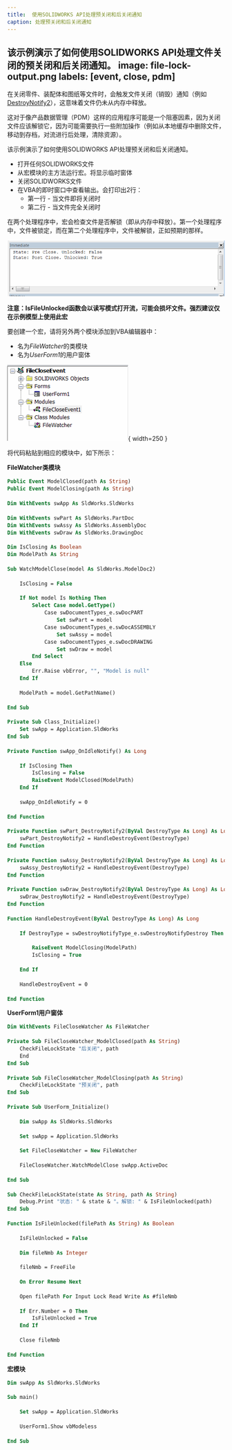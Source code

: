 ```yaml
---
title:  使用SOLIDWORKS API处理预关闭和后关闭通知
caption: 处理预关闭和后关闭通知
---
```

 该示例演示了如何使用SOLIDWORKS API处理文件关闭的预关闭和后关闭通知。
image: file-lock-output.png
labels: [event, close, pdm]
---

在关闭零件、装配体和图纸等文件时，会触发文件关闭（销毁）通知（例如[DestroyNotify2](https://help.solidworks.com/2017/english/api/sldworksapi/SOLIDWORKS.Interop.sldworks~SOLIDWORKS.Interop.sldworks.DAssemblyDocEvents_DestroyNotify2EventHandler.html)），这意味着文件仍未从内存中释放。

这对于像产品数据管理（PDM）这样的应用程序可能是一个阻塞因素，因为关闭文件应该解锁它，因为可能需要执行一些附加操作（例如从本地缓存中删除文件，移动到存档，对流进行后处理，清除资源）。

该示例演示了如何使用SOLIDWORKS API处理预关闭和后关闭通知。

* 打开任何SOLIDWORKS文件
* 从宏模块的主方法运行宏。将显示临时窗体
* 关闭SOLIDWORKS文件
* 在VBA的即时窗口中查看输出。会打印出2行：
    * 第一行 - 当文件即将关闭时
    * 第二行 - 当文件完全关闭时

在两个处理程序中，宏会检查文件是否解锁（即从内存中释放）。第一个处理程序中，文件被锁定，而在第二个处理程序中，文件被解锁，正如预期的那样。

![文件关闭的输出结果](file-lock-output.png)

**注意：IsFileUnlocked函数会以读写模式打开流，可能会损坏文件。强烈建议仅在示例模型上使用此宏**

要创建一个宏，请将另外两个模块添加到VBA编辑器中：

* 名为*FileWatcher*的类模块
* 名为*UserForm1*的用户窗体

![VBA宏解决方案树](macro-solution.png){ width=250 }

将代码粘贴到相应的模块中，如下所示：

**FileWatcher类模块**
~~~ vb
Public Event ModelClosed(path As String)
Public Event ModelClosing(path As String)
                         
Dim WithEvents swApp As SldWorks.SldWorks

Dim WithEvents swPart As SldWorks.PartDoc
Dim WithEvents swAssy As SldWorks.AssemblyDoc
Dim WithEvents swDraw As SldWorks.DrawingDoc

Dim IsClosing As Boolean
Dim ModelPath As String

Sub WatchModelClose(model As SldWorks.ModelDoc2)
    
    IsClosing = False
        
    If Not model Is Nothing Then
        Select Case model.GetType()
            Case swDocumentTypes_e.swDocPART
                Set swPart = model
            Case swDocumentTypes_e.swDocASSEMBLY
                Set swAssy = model
            Case swDocumentTypes_e.swDocDRAWING
                Set swDraw = model
        End Select
    Else
        Err.Raise vbError, "", "Model is null"
    End If
    
    ModelPath = model.GetPathName()
    
End Sub

Private Sub Class_Initialize()
    Set swApp = Application.SldWorks
End Sub

Private Function swApp_OnIdleNotify() As Long
    
    If IsClosing Then
        IsClosing = False
        RaiseEvent ModelClosed(ModelPath)
    End If
    
    swApp_OnIdleNotify = 0
    
End Function

Private Function swPart_DestroyNotify2(ByVal DestroyType As Long) As Long
    swPart_DestroyNotify2 = HandleDestroyEvent(DestroyType)
End Function

Private Function swAssy_DestroyNotify2(ByVal DestroyType As Long) As Long
    swAssy_DestroyNotify2 = HandleDestroyEvent(DestroyType)
End Function

Private Function swDraw_DestroyNotify2(ByVal DestroyType As Long) As Long
    swDraw_DestroyNotify2 = HandleDestroyEvent(DestroyType)
End Function

Function HandleDestroyEvent(ByVal DestroyType As Long) As Long
    
    If DestroyType = swDestroyNotifyType_e.swDestroyNotifyDestroy Then
        
        RaiseEvent ModelClosing(ModelPath)
        IsClosing = True
                
    End If
    
    HandleDestroyEvent = 0
    
End Function
~~~



**UserForm1用户窗体**
~~~ vb
Dim WithEvents FileCloseWatcher As FileWatcher

Private Sub FileCloseWatcher_ModelClosed(path As String)
    CheckFileLockState "后关闭", path
    End
End Sub

Private Sub FileCloseWatcher_ModelClosing(path As String)
    CheckFileLockState "预关闭", path
End Sub

Private Sub UserForm_Initialize()
    
    Dim swApp As SldWorks.SldWorks
    
    Set swApp = Application.SldWorks

    Set FileCloseWatcher = New FileWatcher
    
    FileCloseWatcher.WatchModelClose swApp.ActiveDoc

End Sub

Sub CheckFileLockState(state As String, path As String)
    Debug.Print "状态: " & state & "。解锁: " & IsFileUnlocked(path)
End Sub

Function IsFileUnlocked(filePath As String) As Boolean
    
    IsFileUnlocked = False
    
    Dim fileNmb As Integer
    
    fileNmb = FreeFile
    
    On Error Resume Next
    
    Open filePath For Input Lock Read Write As #fileNmb
    
    If Err.Number = 0 Then
        IsFileUnlocked = True
    End If
    
    Close fileNmb
    
End Function
~~~



**宏模块**
~~~ vb
Dim swApp As SldWorks.SldWorks

Sub main()

    Set swApp = Application.SldWorks
    
    UserForm1.Show vbModeless
    
End Sub
~~~